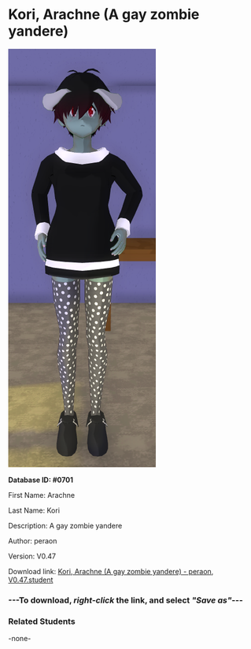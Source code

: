 # Kori, Arachne (A gay zombie yandere)

<img src="Files/Kori, Arachne (A gay zombie yandere).png" title="Kori, Arachne (A gay zombie yandere) - peraon, V0.47">

**Database ID: #0701**

First Name: Arachne

Last Name: Kori

Description: A gay zombie yandere

Author: peraon

Version: V0.47

Download link: <a href="https://raw.githubusercontent.com/Arbiter1223/Daigaku-Gurashi-Custom-Students/master/Students/Files/Kori%2C%20Arachne%20(A%20gay%20zombie%20yandere)%20-%20peraon%2C%20V0.47.student">Kori, Arachne (A gay zombie yandere) - peraon, V0.47.student</a>

### ---**To download, _right-click_ the link, and select _"Save as"_**---

### Related Students

-none-
